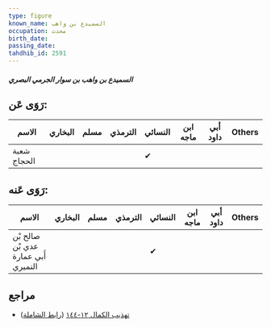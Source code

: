 ```yaml
---
type: figure
known_name: السميدع بن واهب
occupation: محدث
birth_date:
passing_date:
tahdhib_id: 2591
---
```

##### السميدع بن واهب بن سوار الجرمي البصري

## رَوَى عَن:
| الاسم       | البخاري | مسلم | الترمذي | النسائي | ابن ماجه | أبي داود | Others |
| ----------- | ------- | ---- | ------- | ------- | -------- | -------- | ------ |
| شعبة الحجاج |         |      |         | ✔       |          |          |        |
## رَوَى عَنه:
| الاسم                               | البخاري | مسلم | الترمذي | النسائي | ابن ماجه | أبي داود | Others |
| ----------------------------------- | ------- | ---- | ------- | ------- | -------- | -------- | ------ |
| صالح بْن عدي بْن أَبي عمارة النميري |         |      |         | ✔       |          |          |        |
## مراجع
- [تهذيب الكمال ١٢-١٤٤](obsidian://open?vault=Tahdhib-al-Kamal&file=Figures/٢٥٩١-السميدع%20بن%20واهب%20بن%20سوار%20الجرمي%20البصري) ([رابط الشاملة](https://shamela.ws/book/3722/5917))